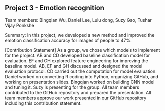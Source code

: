 ## Project 3 - Emotion recognition

Team members: Bingqian Wu, Daniel Lee, Lulu dong, Suzy Gao, Tushar Vijay Ponkshe

Summary: In this project, we developed a new method and improved the emotion classification accuracy for images of people to 47%.

[Contribution Statement] As a group, we chose which models to implement for the project. AB and CD developed baseline classification model for evaluation. EF and GH explored feature engineering for improving the baseline model. AB, EF and GH discussed and designed the model evaluation protocol. CD carried out the computation for model evaluation. 
Daniel worked on converting R coding into Python, organizing GitHub, and working on presentation slides.
Bingqian worked on building CNN model and tuning it. 
Suzy is presenting for the group. All team members contributed to the GitHub repository and prepared the presentation. All team members approve our work presented in our GitHub repository including this contribution statement.
